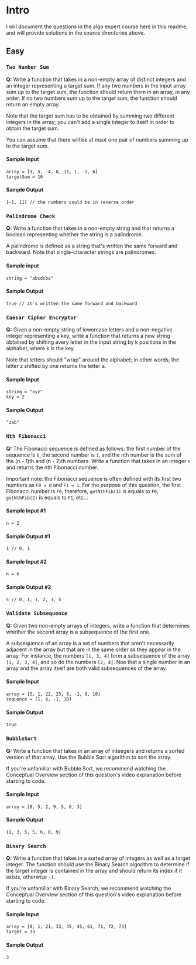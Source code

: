# Intro
I will document the questions in the algo expert course here in this readme, and will provide solutions in the source directories above.

## Easy
### `Two Number Sum`
**Q:** Write a function that takes in a non-empty array of distinct integers and an integer representing a target sum. If any two numbers in the input array sum up to the target sum, the function should return them in an array, in any order. If no two numbers sum up to the target sum, the function should return an empty array.

Note that the target sum has to be obtained by summing two different integers in the array; you can't add a single integer to itself in order to obtain the target sum.

You can assume that there will be at msot one pair of numbers summing up to the target sum.

#### Sample Input
```
array = [3, 5, -4, 8, 11, 1, -1, 6]
targetSum = 10
```

#### Sample Output
`[-1, 11] // the numbers could be in reverse order`

### `Palindrome Check`
**Q:** Write a function that takes in a non-empty string and that returns a boolean representing whether the string is a palindrome.

A palindrome is defined as a string that's written the same forward and backward. Note that single-character strings are palindromes.


#### Sample input
`string = "abcdcba"`

#### Sample Output
`true // it's written the same forward and backward`


### `Caesar Cipher Encryptor`
**Q:** Given a non-empty string of lowercase letters and a non-negative integer representing a key, write a function that returns a new string obtained by shifting every letter in the input string by k positions in the alphabet, where k is the key.

Note that letters should "wrap" around the alphabet; in other words, the letter z shifted by one returns the letter a.

#### Sample Input
```
string = "xyz"
key = 2
```

#### Sample Output
`"zab"`

### `Nth Fibonacci`
**Q:** The Fibonacci sequence is defined as follows: the first number of the sequence is `0`, the second number is `1`, and the nth number is the sum of the (n - 1)th and (n - 2)th numbers. Write a function that takes in an integer `n` and returns the nth Fibonacci number.

Important note: the Fibonacci sequence is often defined with its first two numbers as `F0 = 0` and `F1 = 1`. For the purpose of this question, the first Fibonacci number is `F0`; therefore, `getNthFib(1)` is equals to `F0`, `getNthFib(2)` is equals to `F1`, etc...

#### Sample Input #1
`n = 2`

#### Sample Output #1
`1 // 0, 1`

#### Sample Input #2
`n = 6`

#### Sample Output #2
`5 // 0, 1, 1, 2, 3, 5`

### `Validate Subsequence`
**Q:** Given two non-empty arrays of integers, write a function that determines whether the second array is a subsequence of the first one.

A subsequence of an array is a set of numbers that aren't necessarily adjacent in the array but that are in the same order as they appear in the array. For instance, the numbers `[1, 3, 4]` form a subsequence of the array `[1, 2, 3, 4]`, and so do the numbers `[2, 4]`. Noe that a single number in an array and the array itself are both valid subsequences of the array.

#### Sample Input
```
array = [5, 1, 22, 25, 6, -1, 8, 10]
sequence = [1, 6, -1, 10]
```

#### Sample Output
`true`

### `BubbleSort`
**Q:** Write a function that takes in an array of inteegers and returns a sorted version of that array. Use the Bubble Sort algorithm to sort the array.

If you're unfamiliar with Bubble Sort, we recommend watching the Conceptual Overview section of this question's video explanation before starting to code.

#### Sample Input
`array = [8, 5, 2, 9, 5, 6, 3]`

#### Sample Output
`[2, 3, 5, 5, 6, 8, 9]`

### `Binary Search`
**Q:** Write a function that takes in a sorted array of integers as well as a target integer. The function should use the Binary Search algorithm to determine if the target integer is contained in the array and should return its index if it exists, otherwise `-1`.

If you're unfamiliar with Binary Search, we recommend watching the Conceptual Overview section of this question's video explanation before starting to code.

#### Sample Input
```
array = [0, 1, 21, 33, 45, 45, 61, 71, 72, 73]
target = 33
```

#### Sample Output
`3`
